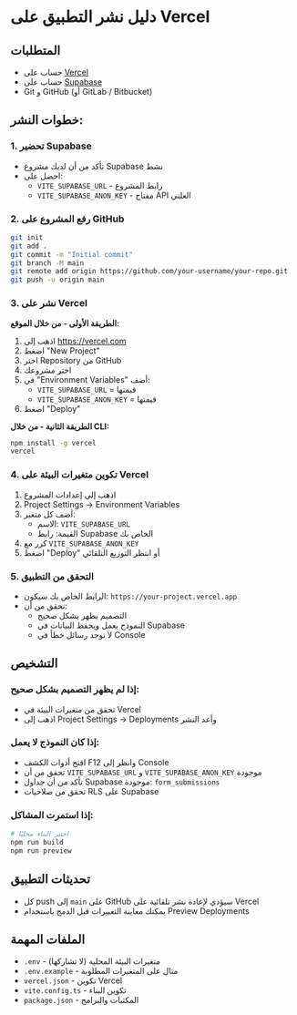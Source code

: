 # دليل نشر التطبيق على Vercel

## المتطلبات
- حساب على [Vercel](https://vercel.com)
- حساب على [Supabase](https://supabase.com)
- Git و GitHub (أو GitLab / Bitbucket)

## خطوات النشر:

### 1. تحضير Supabase
- تأكد من أن لديك مشروع Supabase نشط
- احصل على:
  - `VITE_SUPABASE_URL` - رابط المشروع
  - `VITE_SUPABASE_ANON_KEY` - مفتاح API العلني

### 2. رفع المشروع على GitHub
```bash
git init
git add .
git commit -m "Initial commit"
git branch -M main
git remote add origin https://github.com/your-username/your-repo.git
git push -u origin main
```

### 3. نشر على Vercel
**الطريقة الأولى - من خلال الموقع:**
1. اذهب إلى https://vercel.com
2. اضغط "New Project"
3. اختر Repository من GitHub
4. اختر مشروعك
5. في "Environment Variables" أضف:
   - `VITE_SUPABASE_URL` = قيمتها
   - `VITE_SUPABASE_ANON_KEY` = قيمتها
6. اضغط "Deploy"

**الطريقة الثانية - من خلال CLI:**
```bash
npm install -g vercel
vercel
```

### 4. تكوين متغيرات البيئة على Vercel
1. اذهب إلى إعدادات المشروع
2. Project Settings → Environment Variables
3. أضف كل متغير:
   - الاسم: `VITE_SUPABASE_URL`
   - القيمة: رابط Supabase الخاص بك
4. كرر مع `VITE_SUPABASE_ANON_KEY`
5. اضغط "Deploy" أو انتظر التوزيع التلقائي

### 5. التحقق من التطبيق
- الرابط الخاص بك سيكون: `https://your-project.vercel.app`
- تحقق من أن:
  - التصميم يظهر بشكل صحيح
  - النموذج يعمل ويحفظ البيانات في Supabase
  - لا توجد رسائل خطأ في Console

## التشخيص

### إذا لم يظهر التصميم بشكل صحيح:
- تحقق من متغيرات البيئة في Vercel
- اذهب إلى Project Settings → Deployments وأعد النشر

### إذا كان النموذج لا يعمل:
- افتح أدوات الكشف F12 وانظر إلى Console
- تحقق من أن `VITE_SUPABASE_URL` و `VITE_SUPABASE_ANON_KEY` موجودة
- تأكد من أن جداول Supabase موجودة: `form_submissions`
- تحقق من صلاحيات RLS على Supabase

### إذا استمرت المشاكل:
```bash
# اختبر البناء محليًا
npm run build
npm run preview
```

## تحديثات التطبيق
- كل push إلى `main` على GitHub سيؤدي لإعادة نشر تلقائية على Vercel
- يمكنك معاينة التغييرات قبل الدمج باستخدام Preview Deployments

## الملفات المهمة
- `.env` - متغيرات البيئة المحلية (لا تشاركها)
- `.env.example` - مثال على المتغيرات المطلوبة
- `vercel.json` - تكوين Vercel
- `vite.config.ts` - تكوين البناء
- `package.json` - المكتبات والبرامج